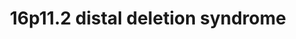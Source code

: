 ---
annotations:
- id: DOID:0060398
  parent: genetic disease
  type: Disease Ontology
  value: chromosome 16p11.2 deletion syndrome
- id: DOID:630
  parent: genetic disease
  type: Disease Ontology
  value: genetic disease
- id: PW:0000013
  parent: disease pathway
  type: Pathway Ontology
  value: disease pathway
authors:
- Fehrhart
- Egonw
communities:
- RareDiseases
description: "16p11.2 distal deletion syndrome is a rare genetic disorder (copy number
  variation) caused by a deletion on chromosome 16 in the range 28.74-28.95-Mb. The
  breakpoints in this pathway are chr16:28,823,196-29,046,783\t(GHCh37) from Kendall
  et al. 2017 https://doi.org/10.1016/j.biopsych.2016.08.014. "
last-edited: 2023-01-18
ndex: 8be12576-8b73-11eb-9e72-0ac135e8bacf
organisms:
- Homo sapiens
redirect_from:
- /index.php/Pathway:WP4950
- /instance/WP4950
- /instance/WP4950_rr124899
revision: r124899
schema-jsonld:
- '@context': https://schema.org/
  '@id': https://wikipathways.github.io/pathways/WP4950.html
  '@type': Dataset
  creator:
    '@type': Organization
    name: WikiPathways
  description: "16p11.2 distal deletion syndrome is a rare genetic disorder (copy
    number variation) caused by a deletion on chromosome 16 in the range 28.74-28.95-Mb.
    The breakpoints in this pathway are chr16:28,823,196-29,046,783\t(GHCh37) from
    Kendall et al. 2017 https://doi.org/10.1016/j.biopsych.2016.08.014. "
  keywords:
  - ADP
  - ATP
  - ATP2A1
  - ATP2A1-AS1
  - ATXN2L
  - C3
  - CD19
  - CD81
  - CD82
  - CR2
  - Ca2+
  - GRB2
  - IFITM1
  - IL4
  - INSR
  - JAK2
  - KDR
  - LAT
  - MIR4517
  - MPL
  - NFATC2
  - NFATC2IP
  - PLN
  - PRMT1
  - RAB4A
  - RAB5A
  - RABEP2
  - RABGEF1
  - SDCCAG8
  - SH2B1
  - SLN
  - SPNS1
  - TRAF1
  - TRAF2
  - TUFM
  - VAV2
  - hsa-mir-4721
  - sphingolipids
  license: CC0
  name: 16p11.2 distal deletion syndrome
seo: CreativeWork
title: 16p11.2 distal deletion syndrome
wpid: WP4950
---